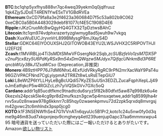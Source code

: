 **BTC**:bc1qhp5yxfhys888vr7qc4weq39yekm0q0jqlfruuz 1qk4ZjySJDoET4REN1YwE5xTV1GBdRVEa  
**Ethereum**:0xCD79fa8a3e2f4623a360684D7f5c53a802b9C062 0xeCBC0a5B0A4483029debf81077cf4E5C1908D4E6  
**Ripple**:rJKzCruoMcBwQgyHQ4GTX32TpDztwsBAhC  
**Litecoin**:ltc1qm974vdphxrazertyzglwmyg8ad5jwuh9w7vkgq  
**Dash**:XuxWuEUCJryvnVrL899BMysgP8mJXayS4D  
**Stellar**:GDKC64EIYOOUXSHJ2GITOWOB43EYU2LWSJVHX2C5RIPOVTHJIU2EFI2E **Zcash**:t1MViRBLjo4Ti3sMDtSMwVFGsergNdr2Sqb,*zcSUBzfeVo1zsM7DX5Pv2nuPjcx8zy5U6PdKyRSx9m54xDmQWqzw5MJdyx7QifqcUNrkmBd3P6REqncbWUy3BkJ1ZsaWCso* (Deprecation,非推奨)  
**Monero**:4B9ztHPP76J7dM6NhxL4ExfUdVRkyRgRC9rPN2mrXacWaY9PaT4u96GZiVPACFNnd7CgLyiypmA2TR8Zt8wLsRsETepGiU7  
**Loki**:L8eWtZP6tYLLHyLeBgBcUQdi57KyZESuUSn3EDZLZucaFqphXepLJj49oJmEatfqkcP5w4RGiZcLzh7yiVQSkGVv7GXc5oQ  
**Cardano**:addr1q85ucdtfkmc9tnadtcdu6sryz5f82k80dfxt5aw87q998zk6u4e0kezxls24pcsk5le4cg9pr8d2mufkszn3gcw5p4msxqetwe,addr1q8599jlha4rrvv5xu0z8nwaw978g6kknrr7c85hqy0zwaenkpmvu72d2zpk5qrxdq8mvrgsjm42gvwc2tc6mhlndx3psp0jcg0  
**KOTO**:k1F3NSENWfhSe47G1VVnATn6qyuUc5B1Pr2,koto1c24u5nw0fy0d3qme9g46m83ud7xkqxnjeqv9cmgheyq4etl239uenjup0apc37aa6mmmxwpu495
暗号通貨を送っていただいた際にはご一報いただけるとありがたいです。  
Amazon:[欲しい物リスト](https://amazon.jp/hz/wishlist/ls/3F5PGKBJUIAEG)
